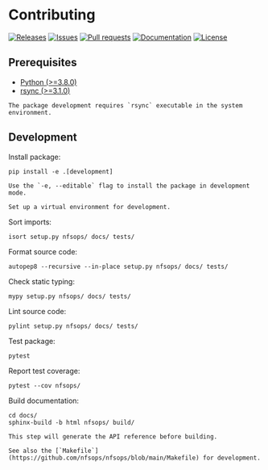 # Contributing

[![Releases](https://img.shields.io/github/v/release/nfsops/nfsops?color=blue)](https://github.com/nfsops/nfsops/releases)
[![Issues](https://img.shields.io/github/issues/nfsops/nfsops?color=blue)](https://github.com/nfsops/nfsops/issues)
[![Pull requests](https://img.shields.io/github/issues-pr/nfsops/nfsops?color=blue)](https://github.com/nfsops/nfsops/pulls)
[![Documentation](https://img.shields.io/badge/docs-latest-blue.svg)](https://nfsops.readthedocs.io)
[![License](https://img.shields.io/pypi/l/nfsops?color=blue)](https://nfsops.readthedocs.io/en/latest/license.html)

## Prerequisites

* [Python (>=3.8.0)](https://www.python.org)
* [rsync (>=3.1.0)](https://rsync.samba.org)

```{note}
The package development requires `rsync` executable in the system environment.
```

## Development

Install package:

```console
pip install -e .[development]
```

```{note}
Use the `-e, --editable` flag to install the package in development mode.
```

```{note}
Set up a virtual environment for development.
```

Sort imports:

```console
isort setup.py nfsops/ docs/ tests/
```

Format source code:

```console
autopep8 --recursive --in-place setup.py nfsops/ docs/ tests/
```

Check static typing:

```console
mypy setup.py nfsops/ docs/ tests/
```

Lint source code:

```console
pylint setup.py nfsops/ docs/ tests/
```

Test package:

```console
pytest
```

Report test coverage:

```console
pytest --cov nfsops/
```

Build documentation:

```console
cd docs/
sphinx-build -b html nfsops/ build/
```

```{note}
This step will generate the API reference before building.
```

```{hint}
See also the [`Makefile`](https://github.com/nfsops/nfsops/blob/main/Makefile) for development.
```
